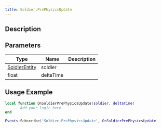 ```yaml
---
title: Soldier:PrePhysicsUpdate
---
```

## Description

## Parameters

| Type                                                | Name      | Description |
| --------------------------------------------------- | --------- | ----------- |
| [SoldierEntity](/vext/ref/server/class/soldierentity) | soldier   |             |
| float                                               | deltaTime |             |

## Usage Example

``` lua
local function OnSoldierPrePhysicsUpdate(soldier, deltaTime)
    -- Add your logic here
end

Events:Subscribe('Soldier:PrePhysicsUpdate', OnSoldierPrePhysicsUpdate)
```
